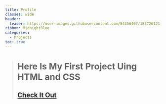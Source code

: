 ```yaml
---
title: Profile
classes: wide
header:
  teaser: https://user-images.githubusercontent.com/84356407/183726121-3c00cbbd-8a45-4609-94f9-4f5eb98e637b.jpg
ribbon: MidnightBlue
categories:
  - Projects
toc: true
---
```


> # Here Is My First Project Uing HTML and CSS 
> ## [Check It Out](https://mohamedadel6.github.io/Profile/)

